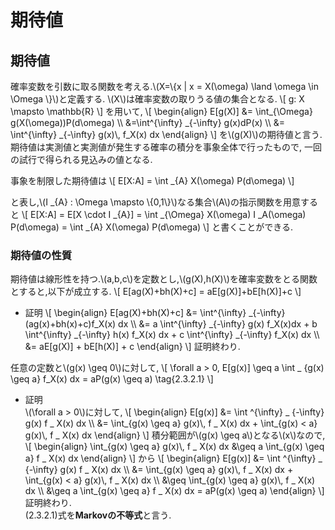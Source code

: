 # 期待値
## 期待値
確率変数を引数に取る関数を考える.\\(X=\\{x | x = X(\omega) \land \omega \in \Omega \\}\\)と定義する.
\\(X\\)は確率変数の取りうる値の集合となる.
\\[
	g: X \mapsto \mathbb{R}
\\]
を用いて,
\\[
\begin{align}
E[g(X)] &= \int_{\Omega} g(X(\omega))P(d\omega) \\\\
 &=\int^{\infty} _{-\infty} g(x)dP(x) \\\\
 &= \int^{\infty} _{-\infty} g(x)\\, f_X(x) dx
\end{align}
\\]
を\\(g(X)\\)の期待値と言う.
期待値は実測値と実測値が発生する確率の積分を事象全体で行ったもので,
一回の試行で得られる見込みの値となる.

事象を制限した期待値は
\\[
E[X:A] = \int _{A} X(\omega) P(d\omega)
\\]

と表し,\\(I _{A} : \Omega \mapsto \\{0,1\\}\\)なる集合\\(A\\)の指示関数を用意すると
\\[
E[X:A] = E[X \cdot I _{A}] = \int _{\Omega} X(\omega) I _A(\omega) P(d\omega) = \int _{A} X(\omega) P(d\omega)
\\]
と書くことができる.

### 期待値の性質
期待値は線形性を持つ.\\(a,b,c\\)を定数とし,\\(g(X),h(X)\\)を確率変数をとる関数とすると,以下が成立する.
\\[
E[ag(X)+bh(X)+c] = aE[g(X)]+bE[h(X)]+c
\\]
- 証明
\\[
\begin{align}
E[ag(X)+bh(X)+c] &= \int^{\infty} _{-\infty} (ag(x)+bh(x)+c)f_X(x) dx \\\\
&= a \int^{\infty} _{-\infty} g(x) f_X(x)dx + b \int^{\infty} _{-\infty} h(x) f_X(x) dx + c \int^{\infty} _{-\infty} f_X(x) dx \\\\
&= aE[g(X)] + bE[h(X)] + c
\end{align}
\\]
証明終わり.  

任意の定数と\\(g(x) \geq 0\\)に対して,
\\[
	\forall a > 0, E[g(x)] \geq a \int _ {g(x) \geq a} f_X(x) dx = aP(g(x) \geq a) \tag{2.3.2.1}
\\]

- 証明  
\\(\forall a > 0\\)に対して,
\\[
\begin{align}
	 E[g(x)] &= \int ^{\infty} _ {-\infty} g(x) f _ X(x) dx \\\\
	 &= \int_{g(x) \geq a} g(x)\\, f _ X(x) dx + \int_{g(x) < a} g(x)\\, f _ X(x) dx
\end{align}
\\]
積分範囲が\\(g(x) \geq a\\)となる\\(x\\)なので,
\\[
\begin{align}
\int_{g(x) \geq a} g(x)\\, f _ X(x) dx &\geq a \int_{g(x) \geq a} f _ X(x) dx
\end{align}
\\]
から
\\[
\begin{align}
	 E[g(x)] &= \int ^{\infty} _ {-\infty} g(x) f _ X(x) dx \\\\
	 &= \int_{g(x) \geq a} g(x)\\, f _ X(x) dx + \int_{g(x) < a} g(x)\\, f _ X(x) dx \\\\
	 &\geq \int_{g(x) \geq a} g(x)\\, f _ X(x) dx \\\\
	 &\geq a \int_{g(x) \geq a} f _ X(x) dx = aP(g(x) \geq a)
\end{align}
\\]
証明終わり.  
(2.3.2.1)式を**Markovの不等式**と言う.
